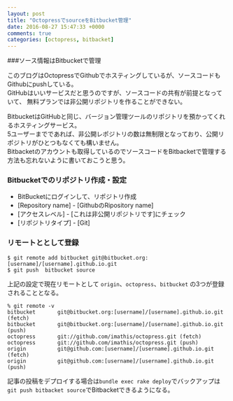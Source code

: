 ```yaml
---
layout: post
title: "OctopressでsourceをBitbucket管理"
date: 2016-08-27 15:47:33 +0000
comments: true
categories: [octopress, bitbacket]
---
```


###ソース情報はBitbucketで管理

このブログはOctopressでGithubでホスティングしているが、ソースコードもGithubにpushしている。  
GitHubはいいサービスだと思うのですが、ソースコードの共有が前提となっていて、
無料プランでは非公開リポジトリを作ることができない。  

<!--more-->

BitbucketはGitHubと同じ、バージョン管理ツールのリポジトリを預かってくれるホスティングサービス。  
5ユーザーまでであれば、非公開レポジトリの数は無制限となっており、公開リポジトリがひとつもなくても構いません。  
Bitbacketのアカウントも取得しているのでソースコードをBitbacketで管理する方法も忘れないように書いておこうと思う。

### Bitbucketでのリポジトリ作成・設定

- BitBucketにログインして、リポジトリ作成
- [Repository name] - [GithubのRipository name]
- [アクセスレベル] - [これは非公開リポジトリです]にチェック
- [リポジトリタイプ] - [Git]

### リモートととして登録

```
$ git remote add bitbucket git@bitbucket.org:[username]/[username].github.io.git
$ git push  bitbucket source
```

上記の設定で現在リモートとして `origin`、`octopress`、`bitbucket` の3つが登録されることとなる。  

```
% git remote -v
bitbucket       git@bitbucket.org:[username]/[username].github.io.git (fetch)
bitbucket       git@bitbucket.org:[username]/[username].github.io.git (push)
octopress       git://github.com/imathis/octopress.git (fetch)
octopress       git://github.com/imathis/octopress.git (push)
origin          git@github.com:[username]/[username].github.io.git (fetch)
origin          git@github.com:[username]/[username].github.io.git (push)
```

記事の投稿をデプロイする場合は`bundle exec rake deploy`でバックアップは`git push bitbacket source`でBitbacketできるようになる。








